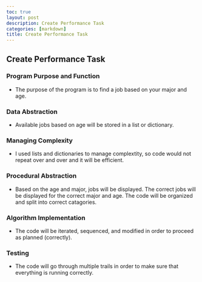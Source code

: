 ```yaml
---
toc: true
layout: post
description: Create Performance Task
categories: [markdown]
title: Create Performance Task
---
```


## Create Performance Task 

### Program Purpose and Function 
- The purpose of the program is to find a job based on your major and age.

### Data Abstraction
- Available jobs based on age will be stored in a list or dictionary.

### Managing Complexity 
- I used lists and dictionaries to manage complextity, so code would not repeat over and over and it will be efficient.

### Procedural Abstraction 
- Based on the age and major, jobs will be displayed. The correct jobs will be displayed for the correct major and age. The code will be organized and split into 
correct catagories. 

### Algorithm Implementation
- The code will be iterated, sequenced, and modified in order to proceed as planned (correctly). 

### Testing
- The code will go through multiple trails in order to make sure that everything is running correctly. 

